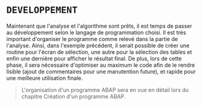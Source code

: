 # **`DEVELOPPEMENT`**

Maintenant que l'analyse et l'algorithme sont prêts, il est temps de passer au développement selon le langage de programmation choisi. Il est très important d'organiser le programme comme relevé dans la partie de l'analyse. Ainsi, dans l'exemple précédent, il serait possible de créer une routine pour l'écran de sélection, une autre pour la sélection des tables et enfin une dernière pour afficher le résultat final. De plus, lors de cette phase, il sera nécessaire d'optimiser au maximum le code afin de le rendre lisible (ajout de commentaires pour une manutention future), et rapide pour une meilleure utilisation finale.

> L'organisation d'un programme ABAP sera en vue en détail lors du chapitre Création d'un programme ABAP.
